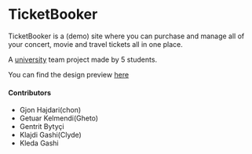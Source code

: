 # TicketBooker
TicketBooker is a (demo) site where you can purchase and manage all of your concert, movie and travel tickets all in one place.

A [university](https://fiek.uni-pr.edu) team project made by 5 students.

You can find the design preview [here](https://app.evrybo.com/share/project/40404/558204/lvy1cigVDxtclJiUQkN0)

#### Contributors
- Gjon Hajdari(chon)
- Getuar Kelmendi(Gheto)
- Gentrit Bytyçi
- Klajdi Gashi(Clyde)
- Kleda Gashi